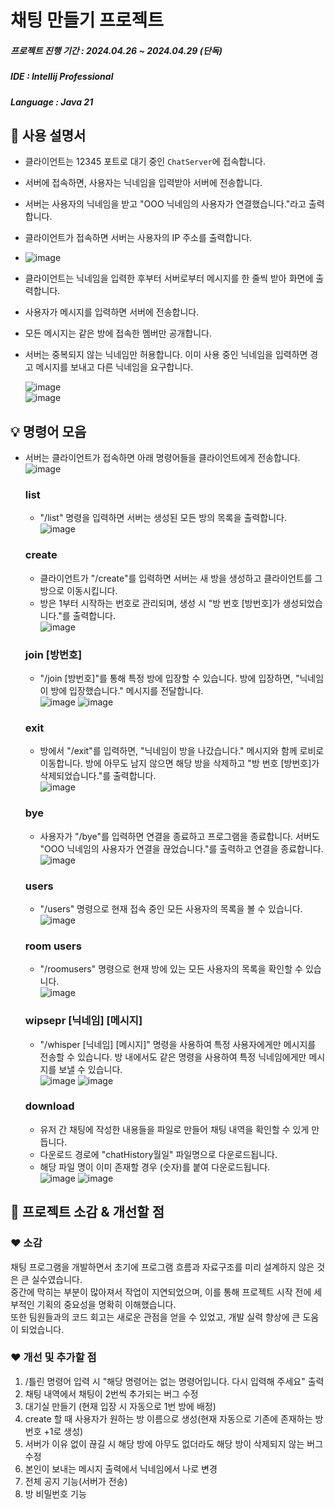 # 채팅 만들기 프로젝트
##### 프로젝트 진행 기간 : 2024.04.26 ~ 2024.04.29 (단독) 
##### IDE : Intellij Professional
##### Language : Java 21
## 📑 사용 설명서  
- 클라이언트는 12345 포트로 대기 중인 `ChatServer`에 접속합니다.
  
- 서버에 접속하면, 사용자는 닉네임을 입력받아 서버에 전송합니다.
  
- 서버는 사용자의 닉네임을 받고 "OOO 닉네임의 사용자가 연결했습니다."라고 출력합니다.
- 클라이언트가 접속하면 서버는 사용자의 IP 주소를 출력합니다.
- 
  ![image](https://github.com/Yoong-D/ChattingProject/assets/52689951/4cf6a264-812f-4d32-952c-56edd5a2828f)

- 클라이언트는 닉네임을 입력한 후부터 서버로부터 메시지를 한 줄씩 받아 화면에 출력합니다.
  
- 사용자가 메시지를 입력하면 서버에 전송합니다.
  
- 모든 메시지는 같은 방에 접속한 멤버만 공개합니다.
  
- 서버는 중복되지 않는 닉네임만 허용합니다. 이미 사용 중인 닉네임을 입력하면 경고 메시지를 보내고 다른 닉네임을 요구합니다.
  
  ![image](https://github.com/Yoong-D/ChattingProject/assets/52689951/0a3e1373-5a2c-43f6-b83a-23f064247836)  
 ![image](https://github.com/Yoong-D/ChattingProject/assets/52689951/b7727e64-2eb6-40d7-9272-5fa25a5384d8)

## 💡 명령어 모음 
- 서버는 클라이언트가 접속하면 아래 명령어들을 클라이언트에게 전송합니다.  
    ![image](https://github.com/Yoong-D/ChattingProject/assets/52689951/e60e5f67-3046-4549-9a6e-10a0d8b50fb9)
    ###  list
    - "/list" 명령을 입력하면 서버는 생성된 모든 방의 목록을 출력합니다.  
      ![image](https://github.com/Yoong-D/ChattingProject/assets/52689951/60c7e5bb-f284-459d-9a1f-f7c8a236c47c)

    ### create
    - 클라이언트가 "/create"를 입력하면 서버는 새 방을 생성하고 클라이언트를 그 방으로 이동시킵니다.
    - 방은 1부터 시작하는 번호로 관리되며, 생성 시 "방 번호 [방번호]가 생성되었습니다."를 출력합니다.  
      ![image](https://github.com/Yoong-D/ChattingProject/assets/52689951/50b09c75-8b26-46f0-9fde-a1179ebd2169)

    ### join [방번호]
    - "/join [방번호]"를 통해 특정 방에 입장할 수 있습니다. 방에 입장하면, "닉네임이 방에 입장했습니다." 메시지를 전달합니다.  
      ![image](https://github.com/Yoong-D/ChattingProject/assets/52689951/accb75a5-1174-40b4-9c0e-83298003d4a0)  ![image](https://github.com/Yoong-D/ChattingProject/assets/52689951/d9ff54dd-f89a-4f47-85a2-8ea993f8d4b1)


    ### exit
    - 방에서 "/exit"를 입력하면, "닉네임이 방을 나갔습니다." 메시지와 함께 로비로 이동합니다. 방에 아무도 남지 않으면 해당 방을 삭제하고 "방 번호 [방번호]가 삭제되었습니다."를 출력합니다.    
     ![image](https://github.com/Yoong-D/ChattingProject/assets/52689951/91d6f126-8309-47bf-adba-1da322622ef1)


    ### bye
    - 사용자가 "/bye"를 입력하면 연결을 종료하고 프로그램을 종료합니다. 서버도 "OOO 닉네임의 사용자가 연결을 끊었습니다."를 출력하고 연결을 종료합니다.  
      ![image](https://github.com/Yoong-D/ChattingProject/assets/52689951/ff1464c3-e879-41e1-820b-8aef7d843445)

    ### users
    - "/users" 명령으로 현재 접속 중인 모든 사용자의 목록을 볼 수 있습니다.  
      ![image](https://github.com/Yoong-D/ChattingProject/assets/52689951/a3d07487-c82c-4d43-8b5c-73effc8f3f65)

    ### room users
    - "/roomusers" 명령으로 현재 방에 있는 모든 사용자의 목록을 확인할 수 있습니다.  
      ![image](https://github.com/Yoong-D/ChattingProject/assets/52689951/b0da875b-39f8-46a7-b655-039e9041d79d)

    ### wipsepr [닉네임] [메시지]
    - "/whisper [닉네임] [메시지]" 명령을 사용하여 특정 사용자에게만 메시지를 전송할 수 있습니다. 방 내에서도 같은 명령을 사용하여 특정 닉네임에게만 메시지를 보낼 수 있습니다.  
      ![image](https://github.com/Yoong-D/ChattingProject/assets/52689951/7842fc90-df3a-4568-88c6-870f988c6886) ![image](https://github.com/Yoong-D/ChattingProject/assets/52689951/e7c818af-cc03-495f-b627-04b9e823b9c0)


    ### download
    - 유저 간 채팅에 작성한 내용들을 파일로 만들어 채팅 내역을 확인할 수 있게 만듭니다.
    - 다운로드 경로에 "chatHistory월일" 파일명으로 다운로드됩니다.
    - 해당 파일 명이 이미 존재할 경우 (숫자)를 붙여 다운로드됩니다.  
     ![image](https://github.com/Yoong-D/ChattingProject/assets/52689951/d1e5a510-f697-4ba7-b2d9-4c2bbefd7a16)
     ![image](https://github.com/Yoong-D/ChattingProject/assets/52689951/b9cf81e6-5c53-43ee-b641-2c9776d4bd82)

## 📢 프로젝트 소감 & 개선할 점
### ❤ 소감
채팅 프로그램을 개발하면서 초기에 프로그램 흐름과 자료구조를 미리 설계하지 않은 것은 큰 실수였습니다.       
중간에 막히는 부분이 많아져서 작업이 지연되었으며, 이를 통해 프로젝트 시작 전에  세부적인 기획의 중요성을 명확히 이해했습니다.   
또한 팀원들과의 코드 회고는 새로운 관점을 얻을 수 있었고, 개발 실력 향상에 큰 도움이 되었습니다.       

### ❤ 개선 및 추가할 점 
  1. /틀린 명령어 입력 시 "해당 명령어는 없는 명령어입니다. 다시 입력해 주세요" 출력
  2. 채팅 내역에서 채팅이 2번씩 추가되는 버그 수정
  3. 대기실 만들기 (현재 입장 시 자동으로 1번 방에 배정)
  4. create 할 때 사용자가 원하는 방 이름으로 생성(현재 자동으로 기존에 존재하는 방 번호 +1로 생성)
  5. 서버가 이유 없이 끊길 시 해당 방에 아무도 없더라도 해당 방이 삭제되지 않는 버그 수정
  6. 본인이 보내는 메시지 출력에서 닉네임에서 나로 변경
  7. 전체 공지 기능(서버가 전송)
  8. 방 비밀번호 기능









